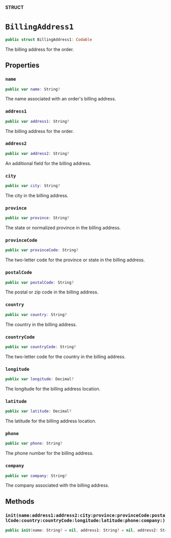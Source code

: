 **STRUCT**

# `BillingAddress1`

```swift
public struct BillingAddress1: Codable
```

The billing address for the order.

## Properties
### `name`

```swift
public var name: String?
```

The name associated with an order&#x27;s billing address.

### `address1`

```swift
public var address1: String?
```

The billing address for the order.

### `address2`

```swift
public var address2: String?
```

An additional field for the billing address.

### `city`

```swift
public var city: String?
```

The city in the billing address.

### `province`

```swift
public var province: String?
```

The state or normalized province in the billing address.

### `provinceCode`

```swift
public var provinceCode: String?
```

The two-letter code for the province or state in the billing address.

### `postalCode`

```swift
public var postalCode: String?
```

The postal or zip code in the billing address.

### `country`

```swift
public var country: String?
```

The country in the billing address.

### `countryCode`

```swift
public var countryCode: String?
```

The two-letter code for the country in the billing address.

### `longitude`

```swift
public var longitude: Decimal?
```

The longitude for the billing address location.

### `latitude`

```swift
public var latitude: Decimal?
```

The latitude for the billing address location.

### `phone`

```swift
public var phone: String?
```

The phone number for the billing address.

### `company`

```swift
public var company: String?
```

The company associated with the billing address.

## Methods
### `init(name:address1:address2:city:province:provinceCode:postalCode:country:countryCode:longitude:latitude:phone:company:)`

```swift
public init(name: String? = nil, address1: String? = nil, address2: String? = nil, city: String? = nil, province: String? = nil, provinceCode: String? = nil, postalCode: String? = nil, country: String? = nil, countryCode: String? = nil, longitude: Decimal? = nil, latitude: Decimal? = nil, phone: String? = nil, company: String? = nil)
```
